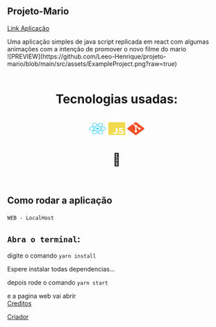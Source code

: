 ## Projeto-Mario

[Link Aplicação](https://projeto-mario-omega.vercel.app/)


<div>
Uma aplicação simples de java script replicada em react com algumas animações com a intenção de promover o novo filme do mario
</div>
![PREVIEW](https://github.com/Leeo-Henrique/projeto-mario/blob/main/src/assets/ExampleProject.png?raw=true)

<div align="center" valign="top"><br>

  <h1 align="center" font-size="13px"> Tecnologias usadas:</h1><br>
  <img align="center" alt="React" height="30" width="40" src="https://raw.githubusercontent.com/devicons/devicon/master/icons/react/react-original.svg">
  <img align="center" alt="Js" height="30" width="40" src="https://raw.githubusercontent.com/devicons/devicon/master/icons/javascript/javascript-plain.svg">
  <img align="center" alt="Git" height="30" width="40" src="https://raw.githubusercontent.com/devicons/devicon/master/icons/git/git-original.svg">
  <h1 align="center">💅</h1>
  
  
</div><br>


## Como rodar a aplicação

`WEB - LocalHost`

## `Abra o terminal`:

digite o comando `yarn install`

Espere instalar todas dependencias...

depois rode o comando `yarn start`

e a pagina web vai abrir <br>
[Creditos](https://www.youtube.com/@DevemDobro)

[Criador](https://github.com/Leeo-Henrique)
